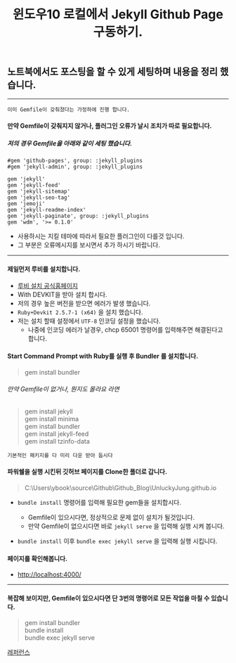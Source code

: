 ﻿---
title: 윈도우10 로컬에서 Jekyll Github Page 구동하기.
categories:
- Github

tags:
- Jekyll
- Window10
- Github Page

photos:
- https://jekyllrb-ko.github.io/img/logo-2x.png
---

<!-- 하고 싶은말 -->

## 노트북에서도 포스팅을 할 수 있게 세팅하며 내용을 정리 했습니다.

---

`이미 Gemfile이 갖춰졌다는 가정하에 진행 합니다.`
#### 만약 Gemfile이 갖춰지지 않거나, 플러그인 오류가 날시 조치가 따로 필요합니다.
##### 저의 경우 Gemfile을 아래와 같이 세팅 했습니다.

```
#gem 'github-pages', group: :jekyll_plugins
#gem 'jekyll-admin', group: :jekyll_plugins

gem 'jekyll'
gem 'jekyll-feed'
gem 'jekyll-sitemap'
gem 'jekyll-seo-tag'
gem 'jemoji'
gem 'jekyll-readme-index'
gem 'jekyll-paginate', group: :jekyll_plugins
gem 'wdm', '>= 0.1.0'
```

* 사용하시는 지킬 테마에 따라서 필요한 플러그인이 다를것 입니다.
* 그 부분은 오류메시지를 보시면서 추가 하시기 바랍니다.

---

#### 제일먼저 루비를 설치합니다.

* [루비 설치 공식홈페이지](https://rubyinstaller.org/downloads/)
* With DEVKIT을 받아 설치 합시다.
* 저의 경우 높은 버전을 받으면 에러가 발생 했습니다.
* `Ruby+Devkit 2.5.7-1 (x64)` 을 설치 했습니다.
* 저는 설치 할때 설정에서 `UTF-8` 인코딩 설정을 했습니다.
    * 나중에 인코딩 에러가 날경우, chcp 65001 명령어를 입력해주면 해결된다고 합니다.


####  Start Command Prompt with Ruby를 실행 후 Bundler 를 설치합니다.
> gem install bundler


###### 만약 Gemfile이 없거나, 뭔지도 몰라요 라면
> gem install jekyll  
gem install minima  
gem install bundler  
gem install jekyll-feed  
gem install tzinfo-data  

`기본적인 패키지를 다 미리 다운 받아 둡시다`


#### 파워쉘을 실행 시킨뒤 깃허브 페이지를 Clone한 폴더로 갑니다.
> C:\Users\ybook\source\Github\Github_Blog\UnluckyJung.github.io


* `bundle install` 명령어를 입력해 필요한 gem들을 설치합시다.
    * Gemfile이 있으시다면, 정상적으로 문제 없이 설치가 될것입니다.
    * 만약 Gemfile이 없으시다면 바로 `jekyll serve` 을 입력해 실행 시켜 봅니다.

* `bundle install` 이후 `bundle exec jekyll serve` 을 입력해 실행 시킵니다.

#### 페이지를 확인해봅니다.
* [http://localhost:4000/](https://jekyllrb-ko.github.io/docs/quickstart/)

---


#### 복잡해 보이지만, Gemfile이 있으시다면 단 3번의 명령어로 모든 작업을 마칠 수 있습니다.
> gem install bundler  
bundle install  
bundle exec jekyll serve

[레퍼런스](https://jekyllrb-ko.github.io/docs/quickstart/)